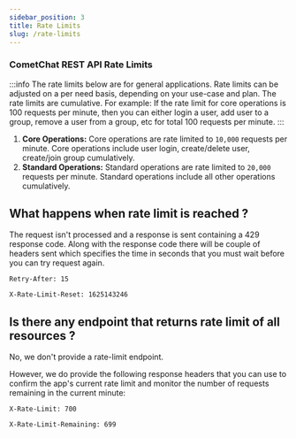 ```yaml
---
sidebar_position: 3
title: Rate Limits
slug: /rate-limits
---
```


### CometChat REST API Rate Limits

:::info
The rate limits below are for general applications. Rate limits can be adjusted on a per need basis, depending on your use-case and plan. The rate limits are cumulative. For example: If the rate limit for core operations is 100 requests per minute, then you can either login a user, add user to a group, remove a user from a group, etc for total 100 requests per minute.
:::

1. **Core Operations:** Core operations are rate limited to `10,000` requests per minute. Core operations include user login, create/delete user, create/join group cumulatively.
2. **Standard Operations:** Standard operations are rate limited to `20,000` requests per minute. Standard operations include all other operations cumulatively.

## What happens when rate limit is reached ?

The request isn't processed and a response is sent containing a 429 response code.
Along with the response code there will be couple of headers sent which specifies the time in seconds that you must wait before you can try request again.

`Retry-After: 15`

`X-Rate-Limit-Reset: 1625143246`

## Is there any endpoint that returns rate limit of all resources ?

No, we don't provide a rate-limit endpoint.

However, we do provide the following response headers that you can use to confirm the app's current rate limit and monitor the number of requests remaining in the current minute:

`X-Rate-Limit: 700`

`X-Rate-Limit-Remaining: 699`
